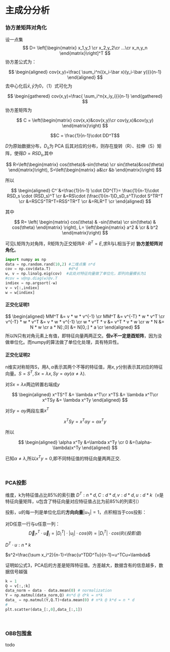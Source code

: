 # 主成分分析


### 协方差矩阵对角化

设一点集
$$
D= \left[\begin{matrix}
    x_1,y_1 \cr
    x_2,y_2\cr
    ...\cr
    x_n,y_n
    \end{matrix}\right]^T
$$
协方差公式为：

$$
\begin{aligned}
	cov(x,y)=\frac{ \sum_i^n{(x_i-\bar x)(y_i-\bar y)}}{n-1}
\end{aligned}
$$
去中心化后$\bar x,\bar y$为0，（1）式可化为

$$
\begin{gathered}
	cov(x,y)=\frac{ \sum_i^n{x_iy_i}}{n-1}
\end{gathered}
$$
协方差矩阵为

$$
C = \left(\begin{matrix}
		cov(x,x)&cov(x,y)\cr
		cov(y,x)&cov(y,y)
	\end{matrix}\right)
$$


$$C = \frac{1}{n-1}\cdot DD^T$$

$D$为原始数据分布，$D_s$为 PCA 后其对应的分布，则存在旋转（R）、拉伸（S）矩阵，使得$D=RSD_s$,其中

$$
R=\left(\begin{matrix} 
		cos(\theta)&-sin(\theta) \cr
		sin(\theta)&cos(\theta)
	\end{matrix}\right),
S=\left(\begin{matrix}
		a&\cr &b
	\end{matrix}\right)
$$

所以

$$
\begin{aligned} 
	 C^`&=\frac{1}{n-1} \cdot DD^{T}= \frac{1}{n-1}\cdot RSD_s \cdot (RSD_s)^T \cr
		&=RS\cdot (\frac{1}{n-1}D_sD_s^T)\cdot S^TR^T \cr
		&=RSCS^TR^T=RSS^TR^T \cr
		&=RLR^T \cr
\end{aligned}
$$

其中

$$
R=
\left( \begin{matrix} 
	cos(\theta) & -sin(\theta) \cr
	sin(\theta) & cos(\theta)
\end{matrix} \right),
L=
\left(\begin{matrix} 
	a^2 & \cr 
	& b^2
\end{matrix}\right)
$$

可见L矩阵为对角阵，R矩阵为正交矩阵$R\cdot R^T=E$,求R与L相当于对 **协方差矩阵对角化**。

```python
import numpy as np
data = np.random.rand(10,2) #二维点集 n*d
cov = np.cov(data.T)        #d*d
w, v = np.linalg.eig(cov)  #此处对特征向量做了单位化，即列向量模长为1
#cov = v@np.diag(w)@v.T
indiex = np.argsort(-w)
v = v[:,indiex]
w = w[indiex]
```

#### 正交化证明1

$$
\begin{aligned}
  	MM^T &= v * w * v^{-1} \cr
	MM^T &= v^{-T} * w * v^T \cr
	v^{-T} * w * v^T &= v * w * v^{-1} \cr
	w * v^T * v &= v^T * v * w \cr
	w * N &= N * w \cr
	a * N[:,0] &= N[0,:] * a \cr
\end{aligned}
$$
所以N只有对角元素上有值，即特征向量两两正交。**但v不一定是酉矩阵**，因为没做单位化。而numpy的算法做了单位化处理，具有特异性。

#### 正交化证明2

n维实对称矩阵S，用$\lambda ,\alpha$表示其两个不等的特征值，用$x,y$分别表示其对应的特征向量。$S=S^T,Sx=\lambda x,Sy=\alpha y(\alpha \neq \lambda)$.

对$Sx=\lambda x$两边转置右端成$y$

$$
\begin{aligned}
	x^TS^T &= \lambda x^T\cr
	 x^TS  &= \lambda x^T\cr
	x^TSy  &= \lambda x^Ty
\end{aligned}
$$

对$Sy=\alpha y$两段左乘$x^T$

$$x^TSy=x^T\alpha y=\alpha x^Ty$$

所以

$$
\begin{aligned}
\alpha x^Ty &=\lambda x^Ty \cr
		  0 &=(\alpha-\lambda)x^Ty
\end{aligned}
$$

已知$\alpha \neq \lambda$,所以$x^Ty=0$,即不同特征值的特征向量两两正交.

<br/>

### PCA投影

维度，k为特征值占比85%的索引数 	$D^T: n * d, C: d * d, v: d * d, u: d * k$（v是特征向量矩阵，u包含了特征向量对应特征值占比为前85%的列索引）

投影，$u$的每一列是单位化后的**方向向量**$|u_{*j}|=1$，点积相当于cos投影：

对D任意一行与u任意一列：
$$
\vec D^T_{i*} \cdot \vec u_{j}=|D^T_{i}|\cdot |u_{j}| \cdot cos(\theta)=|D^T_{i}|\cdot cos(\theta)(投影值)
$$

$D^T \cdot u:n*k$

$s^2=\frac{\sum x_i^2}{n-1}=\frac{u^TDD^Tu}{n-1}=u^TCu=\lambda$

证明如公式3，PCA后的方差是矩阵特征值。方差越大，数据含有的信息越多，数据信号越强

```python
k = 1
Q = v[:,:k]
data_norm = data - data.mean(0) # normalization
Y = np.matmul(data_norm,Q) #n*d @ d*k = n*k
data_ = np.matmul(Y,Q.T)+data.mean(0) # n*k @ k*d = n * d
# 
plt.scatter(data_[:,0],data_[:,1])
```

<br/>

### OBB包围盒

todo 

